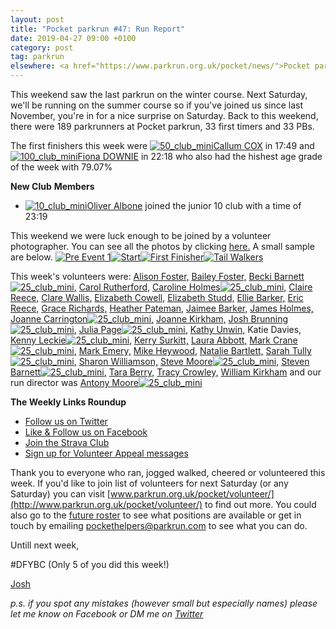 ```yaml
---
layout: post
title: "Pocket parkrun #47: Run Report"
date: 2019-04-27 09:00 +0100
category: post
tag: parkrun
elsewhere: <a href="https://www.parkrun.org.uk/pocket/news/">Pocket parkrun</a>
---
```


This weekend saw the last parkrun on the winter course. Next Saturday, we'll be running on the summer course so if you've joined us since last November, you're in for a nice surprise on Saturday. Back to this weekend, there were 189 parkrunners at Pocket parkrun, 33 first timers and 33 PBs.

The first finishers this week were [![50_club_mini](https://images.parkrun.com/blogs.dir/1667/files/2019/02/50_club_mini-e1550336989477.jpg)](https://images.parkrun.com/blogs.dir/1667/files/2019/02/50_club_mini-e1550336989477.jpg)[Callum COX](https://www.parkrun.org.uk/pocket/results/latestresults/athletehistory?athleteNumber=2713382) in 17:49 and [![100_club_mini](https://images.parkrun.com/blogs.dir/1667/files/2019/02/100_club_mini-e1550337018730.jpg)](https://images.parkrun.com/blogs.dir/1667/files/2019/02/100_club_mini-e1550337018730.jpg)[Fiona DOWNIE](https://www.parkrun.org.uk/pocket/results/latestresults/athletehistory?athleteNumber=53459) in 22:18 who also had the hishest age grade of the week with 79.07%

**New Club** **Members**

*   [![10_club_mini](https://images.parkrun.com/blogs.dir/1667/files/2019/02/10_club_mini-e1550337085201.jpg)](https://images.parkrun.com/blogs.dir/1667/files/2019/02/10_club_mini-e1550337085201.jpg)[Oliver Albone](https://www.parkrun.org.uk/pocket/results/latestresults/athletehistory?athleteNumber=3295446) joined the junior 10 club with a time of 23:19

This weekend we were luck enough to be joined by a volunteer photographer. You can see all the photos by clicking [here.](https://www.facebook.com/pg/pocketparkrun/photos/?tab=album&album_id=1190901697746492) A small sample are below. [![Pre Event 1](https://images.parkrun.com/blogs.dir/1667/files/2019/05/Pre-Event-1-300x200.jpg)](https://images.parkrun.com/blogs.dir/1667/files/2019/05/Pre-Event-1.jpg)[![Start](https://images.parkrun.com/blogs.dir/1667/files/2019/05/Start-300x200.jpg)](https://images.parkrun.com/blogs.dir/1667/files/2019/05/Start.jpg)[![First Finisher](https://images.parkrun.com/blogs.dir/1667/files/2019/05/First-Finisher-300x200.jpg)](https://images.parkrun.com/blogs.dir/1667/files/2019/05/First-Finisher.jpg)[![Tail Walkers](https://images.parkrun.com/blogs.dir/1667/files/2019/05/Tail-Walkers-300x200.jpg)](https://images.parkrun.com/blogs.dir/1667/files/2019/05/Tail-Walkers.jpg)

This week's volunteers were: [Alison Foster,](https://www.parkrun.org.uk/results/athleteresultshistory/?athleteNumber=3830888) [Bailey Foster,](https://www.parkrun.org.uk/results/athleteresultshistory/?athleteNumber=4273431) [Becki Barnett](http://www.parkrun.org.uk/results/athleteresultshistory/?athleteNumber=4161773)[![25_club_mini](https://images.parkrun.com/blogs.dir/1667/files/2019/02/25_club_mini-e1550337100687.jpg)](https://images.parkrun.com/blogs.dir/1667/files/2019/02/25_club_mini-e1550337100687.jpg)[,](http://www.parkrun.org.uk/results/athleteresultshistory/?athleteNumber=4161773) [Carol Rutherford,](https://www.parkrun.org.uk/results/athleteresultshistory/?athleteNumber=5705262) [Caroline Holmes](http://www.parkrun.org.uk/results/athleteresultshistory/?athleteNumber=415657)[![25_club_mini](https://images.parkrun.com/blogs.dir/1667/files/2019/02/25_club_mini-e1550337100687.jpg)](https://images.parkrun.com/blogs.dir/1667/files/2019/02/25_club_mini-e1550337100687.jpg)[,](http://www.parkrun.org.uk/results/athleteresultshistory/?athleteNumber=415657) [Claire Reece,](http://www.parkrun.org.uk/results/athleteresultshistory/?athleteNumber=4701687) [Clare Wallis,](https://www.parkrun.org.uk/results/athleteresultshistory/?athleteNumber=41162) [Elizabeth Cowell,](http://www.parkrun.org.uk/results/athleteresultshistory/?athleteNumber=5095759) [Elizabeth Studd,](https://www.parkrun.org.uk/results/athleteresultshistory/?athleteNumber=5216917) [Ellie Barker,](http://www.parkrun.org.uk/results/athleteresultshistory/?athleteNumber=1387103) [Eric Reece,](https://www.parkrun.org.uk/pocket/results/athletehistory/?athleteNumber=5148717) [Grace Richards,](http://www.parkrun.org.uk/results/athleteresultshistory/?athleteNumber=5429459) [Heather Pateman,](http://www.parkrun.org.uk/athleteresultshistory?athleteNumber=2256823) [Jaimee Barker,](http://www.parkrun.org.uk/results/athleteresultshistory/?athleteNumber=1387096) [James Holmes,](http://www.parkrun.org.uk/results/athleteresultshistory/?athleteNumber=467964) [Joanne Carrington](http://www.parkrun.org.uk/results/athleteresultshistory/?athleteNumber=181580)[![25_club_mini](https://images.parkrun.com/blogs.dir/1667/files/2019/02/25_club_mini-e1550337100687.jpg)](https://images.parkrun.com/blogs.dir/1667/files/2019/02/25_club_mini-e1550337100687.jpg)[,](http://www.parkrun.org.uk/results/athleteresultshistory/?athleteNumber=181580) [Joanne Kirkham,](http://www.parkrun.org.uk/results/athleteresultshistory/?athleteNumber=4936439) [Josh Brunning](http://www.parkrun.org.uk/results/athleteresultshistory/?athleteNumber=4196740)[![25_club_mini](https://images.parkrun.com/blogs.dir/1667/files/2019/02/25_club_mini-e1550337100687.jpg)](https://images.parkrun.com/blogs.dir/1667/files/2019/02/25_club_mini-e1550337100687.jpg)[,](http://www.parkrun.org.uk/results/athleteresultshistory/?athleteNumber=4196740) [Julia Page](http://www.parkrun.org.uk/results/athleteresultshistory/?athleteNumber=508834)[![25_club_mini](https://images.parkrun.com/blogs.dir/1667/files/2019/02/25_club_mini-e1550337100687.jpg)](https://images.parkrun.com/blogs.dir/1667/files/2019/02/25_club_mini-e1550337100687.jpg)[,](http://www.parkrun.org.uk/results/athleteresultshistory/?athleteNumber=508834) [Kathy Unwin,](http://www.parkrun.org.uk/results/athleteresultshistory/?athleteNumber=1642948) Katie Davies, [Kenny Leckie](http://www.parkrun.org.uk/results/athleteresultshistory/?athleteNumber=4073128)[![25_club_mini](https://images.parkrun.com/blogs.dir/1667/files/2019/02/25_club_mini-e1550337100687.jpg)](https://images.parkrun.com/blogs.dir/1667/files/2019/02/25_club_mini-e1550337100687.jpg)[,](http://www.parkrun.org.uk/results/athleteresultshistory/?athleteNumber=4073128) [Kerry Surkitt,](https://www.parkrun.org.uk/results/athleteresultshistory/?athleteNumber=693485) [Laura Abbott,](http://www.parkrun.org.uk/results/athleteresultshistory/?athleteNumber=4721952) [Mark Crane](http://www.parkrun.org.uk/results/athleteresultshistory/?athleteNumber=4072444)[![25_club_mini](https://images.parkrun.com/blogs.dir/1667/files/2019/02/25_club_mini-e1550337100687.jpg)](https://images.parkrun.com/blogs.dir/1667/files/2019/02/25_club_mini-e1550337100687.jpg)[,](http://www.parkrun.org.uk/results/athleteresultshistory/?athleteNumber=4072444) [Mark Emery,](http://www.parkrun.org.uk/results/athleteresultshistory/?athleteNumber=4772621) [Mike Heywood,](https://www.parkrun.org.uk/results/athleteresultshistory/?athleteNumber=4111276) [Natalie Bartlett,](http://www.parkrun.org.uk/results/athleteresultshistory/?athleteNumber=1795380) [Sarah Tully](http://www.parkrun.org.uk/results/athleteresultshistory/?athleteNumber=4909207)[![25_club_mini](https://images.parkrun.com/blogs.dir/1667/files/2019/02/25_club_mini-e1550337100687.jpg)](https://images.parkrun.com/blogs.dir/1667/files/2019/02/25_club_mini-e1550337100687.jpg)[,](http://www.parkrun.org.uk/results/athleteresultshistory/?athleteNumber=4909207) [Sharon Williamson,](https://www.parkrun.org.uk/results/athleteresultshistory/?athleteNumber=1738286) [Steve Moore](http://www.parkrun.org.uk/results/athleteresultshistory/?athleteNumber=1771782)[![25_club_mini](https://images.parkrun.com/blogs.dir/1667/files/2019/02/25_club_mini-e1550337100687.jpg)](https://images.parkrun.com/blogs.dir/1667/files/2019/02/25_club_mini-e1550337100687.jpg)[,](http://www.parkrun.org.uk/results/athleteresultshistory/?athleteNumber=1771782) [Steven Barnett](http://www.parkrun.org.uk/results/athleteresultshistory/?athleteNumber=4179392)[![25_club_mini](https://images.parkrun.com/blogs.dir/1667/files/2019/02/25_club_mini-e1550337100687.jpg)](https://images.parkrun.com/blogs.dir/1667/files/2019/02/25_club_mini-e1550337100687.jpg)[,](http://www.parkrun.org.uk/results/athleteresultshistory/?athleteNumber=4179392) [Tara Berry,](https://www.parkrun.org.uk/athleteresultshistory?athleteNumber=3501792) [Tracy Crowley,](https://www.parkrun.org.uk/results/athleteresultshistory/?athleteNumber=575426) [William Kirkham](http://www.parkrun.org.uk/results/athleteresultshistory/?athleteNumber=4936459) and our run director was [Antony Moore](http://www.parkrun.org.uk/results/athleteresultshistory/?athleteNumber=2865977)[![25_club_mini](https://images.parkrun.com/blogs.dir/1667/files/2019/02/25_club_mini-e1550337100687.jpg)](https://images.parkrun.com/blogs.dir/1667/files/2019/02/25_club_mini-e1550337100687.jpg)

**The Weekly Links Roundup**

*   [Follow us on Twitter](https://twitter.com/pocketparkrun)
*   [Like & Follow us on Facebook](https://www.facebook.com/pocketparkrun/)
*   [Join the Strava Club](https://www.strava.com/clubs/pocketparkrun)
*   [Sign up for Volunteer Appeal messages](https://www.parkrun.com/runner/opt-ins/?Country=UK)

Thank you to everyone who ran, jogged walked, cheered or volunteered this week. If you'd like to join list of volunteers for next Saturday (or any Saturday) you can visit [www.parkrun.org.uk/pocket/volunteer/](http://www.parkrun.org.uk/pocket/volunteer/) to find out more. You could also go to the [future roster](http://www.parkrun.org.uk/pocket/futureroster/ "future roster") to see what positions are available or get in touch by emailing [pockethelpers@parkrun.com](mailto:pockethelpers@parkrun.com) to see what you can do.

Untill next week,

#DFYBC (Only 5 of you did this week!)

[Josh](http://www.parkrun.org.uk/results/athleteresultshistory/?athleteNumber=4196740)

_p.s. if you spot any mistakes (however small but especially names) please let me know on Facebook or DM me on [Twitter](https://twitter.com/_Josh_justJosh)_

 [](http://www.parkrun.org.uk/results/athleteresultshistory/?athleteNumber=4936459)
